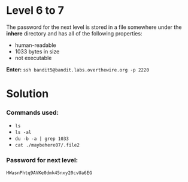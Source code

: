 # Level 6 to 7
The password for the next level is stored in a file somewhere under the **inhere** directory and has all of the following properties:

- human-readable
- 1033 bytes in size
- not executable

**Enter:** `ssh bandit5@bandit.labs.overthewire.org -p 2220`

# Solution

### Commands used:

- `ls`
- `ls -al`
- `du -b -a | grep 1033`
- `cat ./maybehere07/.file2`


### Password for next level:
```
HWasnPhtq9AVKe0dmk45nxy20cvUa6EG
```